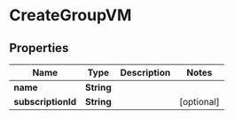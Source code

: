 

# CreateGroupVM


## Properties

| Name | Type | Description | Notes |
|------------ | ------------- | ------------- | -------------|
|**name** | **String** |  |  |
|**subscriptionId** | **String** |  |  [optional] |



